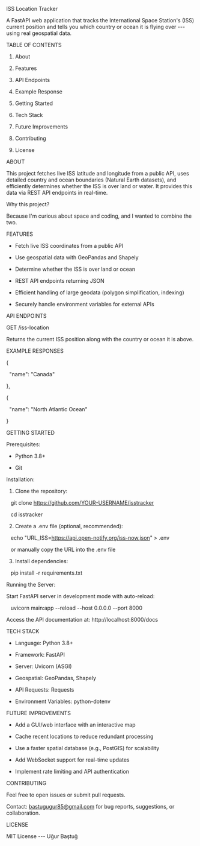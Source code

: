 ISS Location Tracker

A FastAPI web application that tracks the International Space Station's (ISS) current position and tells you which country or ocean it is flying over --- using real geospatial data.

TABLE OF CONTENTS

1. About

2. Features

3. API Endpoints

4. Example Response

5. Getting Started

6. Tech Stack

7. Future Improvements

8. Contributing

9. License

ABOUT

This project fetches live ISS latitude and longitude from a public API, uses detailed country and ocean boundaries (Natural Earth datasets), and efficiently determines whether the ISS is over land or water. It provides this data via REST API endpoints in real-time.

Why this project?

Because I'm curious about space and coding, and I wanted to combine the two.

FEATURES

- Fetch live ISS coordinates from a public API

- Use geospatial data with GeoPandas and Shapely

- Determine whether the ISS is over land or ocean

- REST API endpoints returning JSON

- Efficient handling of large geodata (polygon simplification, indexing)

- Securely handle environment variables for external APIs

API ENDPOINTS

GET /iss-location

Returns the current ISS position along with the country or ocean it is above.

EXAMPLE RESPONSES

{

  "name": "Canada"

},

{

  "name": "North Atlantic Ocean"

}

GETTING STARTED

Prerequisites:

- Python 3.8+

- Git

Installation:

1. Clone the repository:

   git clone https://github.com/YOUR-USERNAME/isstracker

   cd isstracker

2. Create a .env file (optional, recommended):

   echo "URL_ISS=https://api.open-notify.org/iss-now.json" > .env

   or manually copy the URL into the .env file

3. Install dependencies:

   pip install -r requirements.txt

Running the Server:

Start FastAPI server in development mode with auto-reload:

   uvicorn main:app --reload --host 0.0.0.0 --port 8000

Access the API documentation at: http://localhost:8000/docs

TECH STACK

- Language: Python 3.8+

- Framework: FastAPI

- Server: Uvicorn (ASGI)

- Geospatial: GeoPandas, Shapely

- API Requests: Requests

- Environment Variables: python-dotenv

FUTURE IMPROVEMENTS

- Add a GUI/web interface with an interactive map

- Cache recent locations to reduce redundant processing

- Use a faster spatial database (e.g., PostGIS) for scalability

- Add WebSocket support for real-time updates

- Implement rate limiting and API authentication

CONTRIBUTING

Feel free to open issues or submit pull requests.

Contact: bastugugur85@gmail.com for bug reports, suggestions, or collaboration.

LICENSE

MIT License --- Uğur Baştuğ